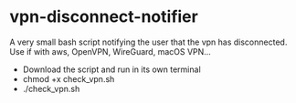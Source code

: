 # vpn-disconnect-notifier

A very small bash script notifying the user that the vpn has disconnected.
Use if with aws, OpenVPN, WireGuard, macOS VPN...

- Download the script and run in its own terminal
- chmod +x check_vpn.sh
- ./check_vpn.sh
